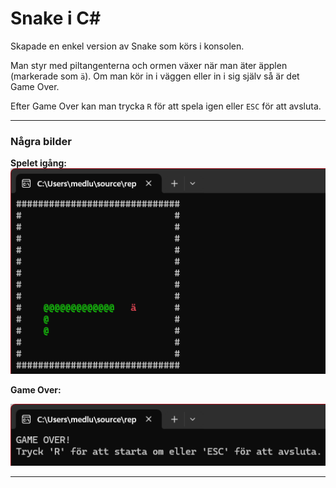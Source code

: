 # Snake i C#

Skapade en enkel version av Snake som körs i konsolen.  

Man styr med piltangenterna och ormen växer när man äter äpplen (markerade som `ä`). Om man kör in i väggen eller in i sig själv så är det Game Over.  

Efter Game Over kan man trycka `R` för att spela igen eller `ESC` för att avsluta.  

---

### Några bilder  

**Spelet igång:**  
![spel](bilder/gameplay.png)

**Game Over:** 

![gameover](bilder/gameover.png)

---
